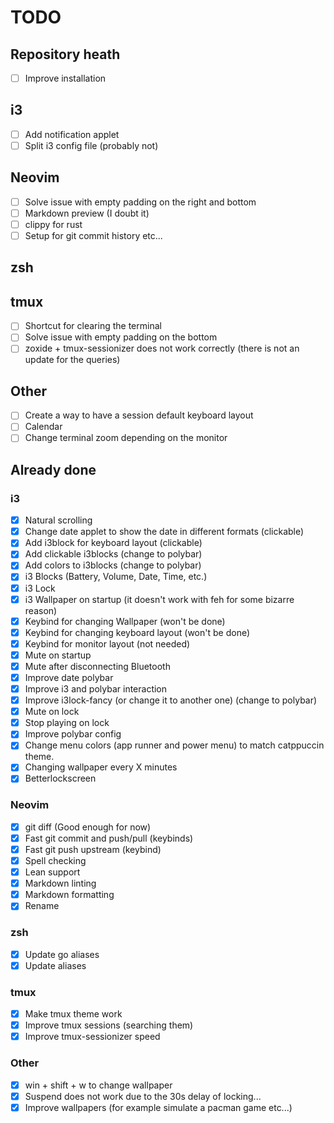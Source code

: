# TODO

## Repository heath

- [ ] Improve installation

## i3

- [ ] Add notification applet
- [ ] Split i3 config file (probably not)

## Neovim

- [ ] Solve issue with empty padding on the right and bottom
- [ ] Markdown preview (I doubt it)
- [ ] clippy for rust
- [ ] Setup for git commit history etc...

## zsh

## tmux

- [ ] Shortcut for clearing the terminal
- [ ] Solve issue with empty padding on the bottom
- [ ] zoxide + tmux-sessionizer does not work correctly (there is not an update for the queries)

## Other

- [ ] Create a way to have a session default keyboard layout
- [ ] Calendar
- [ ] Change terminal zoom depending on the monitor

## Already done

### i3

- [x] Natural scrolling
- [x] Change date applet to show the date in different formats (clickable)
- [x] Add i3block for keyboard layout (clickable)
- [x] Add clickable i3blocks (change to polybar)
- [x] Add colors to i3blocks (change to polybar)
- [x] i3 Blocks (Battery, Volume, Date, Time, etc.)
- [x] i3 Lock
- [x] i3 Wallpaper on startup (it doesn't work with feh for some bizarre reason)
- [x] Keybind for changing Wallpaper (won't be done)
- [x] Keybind for changing keyboard layout (won't be done)
- [x] Keybind for monitor layout (not needed)
- [x] Mute on startup
- [x] Mute after disconnecting Bluetooth
- [x] Improve date polybar
- [x] Improve i3 and polybar interaction
- [x] Improve i3lock-fancy (or change it to another one) (change to polybar)
- [x] Mute on lock
- [x] Stop playing on lock
- [x] Improve polybar config
- [x] Change menu colors (app runner and power menu) to match catppuccin theme.
- [x] Changing wallpaper every X minutes
- [x] Betterlockscreen

### Neovim

- [x] git diff (Good enough for now)
- [x] Fast git commit and push/pull (keybinds)
- [x] Fast git push upstream (keybind)
- [x] Spell checking
- [x] Lean support
- [x] Markdown linting
- [x] Markdown formatting
- [x] Rename

### zsh

- [x] Update go aliases
- [x] Update aliases

### tmux

- [x] Make tmux theme work
- [x] Improve tmux sessions (searching them)
- [x] Improve tmux-sessionizer speed

### Other

- [x] win + shift + w to change wallpaper
- [x] Suspend does not work due to the 30s delay of locking...
- [x] Improve wallpapers (for example simulate a pacman game etc...)
